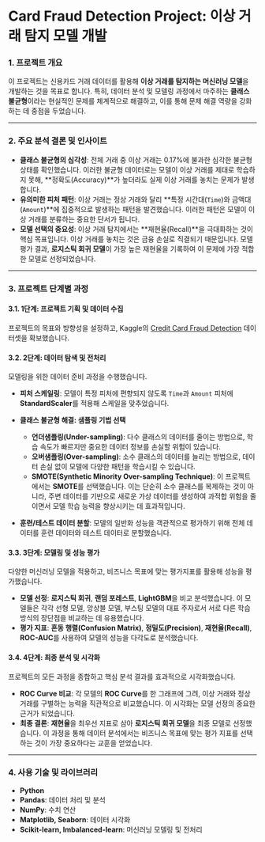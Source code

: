 # **Card Fraud Detection Project: 이상 거래 탐지 모델 개발**

### **1. 프로젝트 개요**

이 프로젝트는 신용카드 거래 데이터를 활용해 **이상 거래를 탐지하는 머신러닝 모델**을 개발하는 것을 목표로 합니다. 특히, 데이터 분석 및 모델링 과정에서 마주하는 **클래스 불균형**이라는 현실적인 문제를 체계적으로 해결하고, 이를 통해 문제 해결 역량을 강화하는 데 중점을 두었습니다.

---

### **2. 주요 분석 결론 및 인사이트**

* **클래스 불균형의 심각성**: 전체 거래 중 이상 거래는 0.17%에 불과한 심각한 불균형 상태를 확인했습니다. 이러한 불균형 데이터로는 모델이 이상 거래를 제대로 학습하지 못해, **정확도(Accuracy)**가 높더라도 실제 이상 거래를 놓치는 문제가 발생합니다.
* **유의미한 피처 패턴**: 이상 거래는 정상 거래와 달리 **특정 시간대(`Time`)와 금액대(`Amount`)**에 집중적으로 발생하는 패턴을 발견했습니다. 이러한 패턴은 모델이 이상 거래를 분류하는 중요한 단서가 됩니다.
* **모델 선택의 중요성**: 이상 거래 탐지에서는 **재현율(Recall)**을 극대화하는 것이 핵심 목표입니다. 이상 거래를 놓치는 것은 금융 손실로 직결되기 때문입니다. 모델 평가 결과, **로지스틱 회귀 모델**이 가장 높은 재현율을 기록하여 이 문제에 가장 적합한 모델로 선정되었습니다.

---

### **3. 프로젝트 단계별 과정**

#### **3.1. 1단계: 프로젝트 기획 및 데이터 수집**
프로젝트의 목표와 방향성을 설정하고, Kaggle의 [Credit Card Fraud Detection](https://www.kaggle.com/datasets/mlg-ulb/creditcardfraud) 데이터셋을 확보했습니다.

#### **3.2. 2단계: 데이터 탐색 및 전처리**
모델링을 위한 데이터 준비 과정을 수행했습니다.

* **피처 스케일링**: 모델이 특정 피처에 편향되지 않도록 `Time`과 `Amount` 피처에 **StandardScaler**를 적용해 스케일을 맞추었습니다.
* **클래스 불균형 해결: 샘플링 기법 선택**
    * **언더샘플링(Under-sampling)**: 다수 클래스의 데이터를 줄이는 방법으로, 학습 속도가 빠르지만 중요한 데이터 정보를 손실할 위험이 있습니다.
    * **오버샘플링(Over-sampling)**: 소수 클래스의 데이터를 늘리는 방법으로, 데이터 손실 없이 모델에 다양한 패턴을 학습시킬 수 있습니다.
    * **SMOTE(Synthetic Minority Over-sampling Technique)**: 이 프로젝트에서는 **SMOTE**를 선택했습니다. 이는 단순히 소수 클래스를 복제하는 것이 아니라, 주변 데이터를 기반으로 새로운 가상 데이터를 생성하여 과적합 위험을 줄이면서 모델 학습 능력을 향상시키는 데 효과적입니다.

* **훈련/테스트 데이터 분할**: 모델의 일반화 성능을 객관적으로 평가하기 위해 전체 데이터를 훈련 데이터와 테스트 데이터로 분할했습니다.

#### **3.3. 3단계: 모델링 및 성능 평가**
다양한 머신러닝 모델을 적용하고, 비즈니스 목표에 맞는 평가지표를 활용해 성능을 평가했습니다.

* **모델 선정**: **로지스틱 회귀**, **랜덤 포레스트**, **LightGBM**을 비교 분석했습니다. 이 모델들은 각각 선형 모델, 앙상블 모델, 부스팅 모델의 대표 주자로서 서로 다른 학습 방식의 장단점을 비교하는 데 유용했습니다.
* **평가 지표**: **혼동 행렬(Confusion Matrix)**, **정밀도(Precision)**, **재현율(Recall)**, **ROC-AUC**를 사용하여 모델의 성능을 다각도로 분석했습니다.

#### **3.4. 4단계: 최종 분석 및 시각화**
프로젝트의 모든 과정을 종합하고 핵심 분석 결과를 효과적으로 시각화했습니다.

* **ROC Curve 비교**: 각 모델의 **ROC Curve**를 한 그래프에 그려, 이상 거래와 정상 거래를 구별하는 능력을 직관적으로 비교했습니다. 이 시각화는 모델 선정의 중요한 근거가 되었습니다.
* **최종 결론**: **재현율**을 최우선 지표로 삼아 **로지스틱 회귀 모델**을 최종 모델로 선정했습니다. 이 과정을 통해 데이터 분석에서는 비즈니스 목표에 맞는 평가 지표를 선택하는 것이 가장 중요하다는 교훈을 얻었습니다.

---

### **4. 사용 기술 및 라이브러리**

* **Python**
* **Pandas**: 데이터 처리 및 분석
* **NumPy**: 수치 연산
* **Matplotlib, Seaborn**: 데이터 시각화
* **Scikit-learn, Imbalanced-learn**: 머신러닝 모델링 및 전처리
